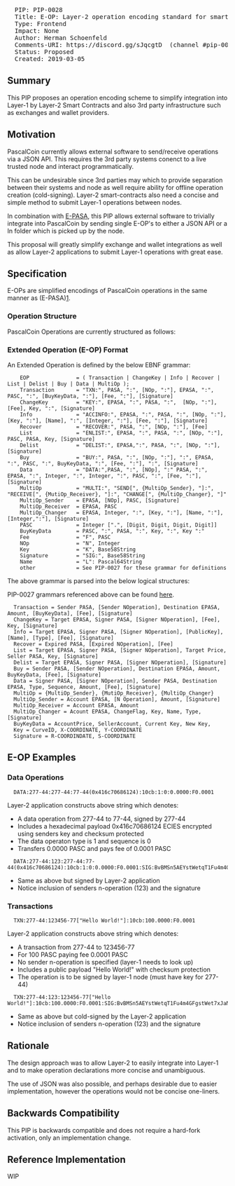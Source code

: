 <pre>
  PIP: PIP-0028
  Title: E-OP: Layer-2 operation encoding standard for smart-contracts
  Type: Frontend
  Impact: None
  Author: Herman Schoenfeld <herman@sphere10.com>
  Comments-URI: https://discord.gg/sJqcgtD  (channel #pip-0028)
  Status: Proposed
  Created: 2019-03-05
</pre>

## Summary

This PIP proposes an operation encoding scheme to simplify integration into Layer-1 by Layer-2 Smart Contracts and also 3rd party infrastructure such as exchanges and wallet providers.

## Motivation

PascalCoin currently allows external software to send/receive operations via a JSON API. This requires the 3rd party systems conenct to a live trusted node and interact programmatically.  

This can be undesirable since 3rd parties may which to provide separation between their systems and node as well require ability for offline operation creation (cold-signing). Layer-2 smart-contracts also need a concise and simple method to submit Layer-1 operations between nodes.

In combination with [E-PASA][1], this PIP allows external software to trivially integrate into PascalCoin by sending single E-OP's to either a JSON API or a In folder which is picked up by the node.

This proposal will greatly simplify exchange and wallet integrations as well as allow Layer-2 applications to submit Layer-1 operations with great ease.

## Specification

E-OPs are simplified encodings of PascalCoin operations in the same manner as (E-PASA)[1].

### Operation Structure

PascalCoin Operations are currently structured as follows:

### Extended Operation (E-OP) Format

An Extended Operation is defined by the below EBNF grammar:

```
    EOP               = ( Transaction | ChangeKey | Info | Recover | List | Delist | Buy | Data | MultiOp );    
    Transaction       = "TXN:", PASA, ":", [NOp, ":"], EPASA, ":", PASC, ":", [BuyKeyData, ":"], [Fee, ":"], [Signature] 
    ChangeKey         = "KEY:", EPASA, ":", PASA, ":",  [NOp, ":"], [Fee], Key, ":", [Signature]
    Info              = "ACCINFO:", EPASA, ":", PASA, ":", [NOp, ":"], [Key, ":"], [Name], ":", [Integer, ":"], [Fee, ":"], [Signature]  
    Recover           = "RECOVER:", PASA, ":", [NOp, ":"], [Fee] 
    List              = "ENLIST:", EPASA, ":", PASA, ":", [NOp, ":"], PASC, PASA, Key, [Signature]
    Delist            = "DELIST:", EPASA,":", PASA, ":", [NOp, ":"], [Signature]
    Buy               = "BUY:", PASA, ":", [NOp, ":"], ":", EPASA, ":", PASC, ":", BuyKeyData, ":", [Fee, ":"], ":", [Signature]
    Data              = "DATA:",PASA, ":", [NOp], ":" PASA, ":", EPASA, ":", Integer, ":", Integer, ":", PASC, ":", [Fee, ":"], [Signature]
    MultiOp           = "MULTI:", "SEND[", {MultiOp_Sender}, "]:", "RECEIVE[", {MutiOp_Receiver}, "]:", "CHANGE[", {MultiOp_Changer}, "]"
    MultiOp_Sender    = EPASA, [NOp], PASC, [Signature]
    MultiOp_Receiver  = EPASA, PASC
    MultiOp_Changer   = EPASA, Integer, ":", [Key, ":"], [Name, ":"], [Integer,":"], [Signature]
    PASC              = Integer [".", [Digit, Digit, Digit, Digit]]
    BuyKeyData        = PASC, ":", PASA, ":", Key, ":", Key ":"
    Fee               = "F", PASC
    NOp               = "N", Integer
    Key               = "K", Base58String
    Signature         = "SIG:", Base58String
    Name              = "L": Pascal64String
    other             = See PIP-0027 for these grammar for definitions
```

The above grammar is parsed into the below logical structures:

PIP-0027 grammars referenced above can be found [here](https://github.com/PascalCoin/PascalCoin/blob/master/PIP/PIP-0027.md#extended-pasa-format-e-pasa).

```
  Transaction = Sender PASA, [Sender NOperation], Destination EPASA, Amount, [BuyKeyData], [Fee], [Signature] 
  ChangeKey = Target EPASA, Signer PASA, [Signer NOperation], [Fee], Key, [Signature]
  Info = Target EPASA, Signer PASA, [Signer NOperation], [PublicKey], [Name], [Type], [Fee], [Signature]
  Recover = Expired PASA, [Expired NOperation], [Fee] 
  List = Target EPASA, Signer PASA, [Signer NOperation], Target Price, Seller PASA, Key, [Signature]
  Delist = Target EPASA, Signer PASA, [Signer NOperation], [Signature]
  Buy = Sender PASA, [Sender NOperation], Destination EPASA, Amount, BuyKeyData, [Fee], [Signature]
  Data = Signer PASA, [Signer NOperation], Sender PASA, Destination EPASA, Type, Sequence, Amount, [Fee], [Signature]
  MultiOp = {MultiOp_Sender}, {MutiOp_Receiver}, {MultiOp_Changer}
  MultiOp_Sender = Account EPASA, [N Operation], Amount, [Signature]
  MultiOp_Receiver = Account EPASA, Amount
  MultiOp_Changer = Acount EPASA, ChangeFlag, Key, Name, Type, [Signature]
  BuyKeyData = AccountPrice, SellerAccount, Current Key, New Key,  
  Key = CurveID, X-COORDINATE, Y-COORDINATE
  Signature = R-COORDINDATE, S-COORDINATE

```  
 
## E-OP Examples

### Data Operations 

```
  DATA:277-44:277-44:77-44(0x416c70686124):10cb:1:0:0.0000:F0.0001
```

Layer-2 application constructs above string which denotes:
- A data operation from 277-44 to 77-44, signed by 277-44
- Includes a hexadecimal payload 0x416c70686124 ECIES encrypted using senders key and checksum protected
- The data operaton type is 1 and sequence is 0
- Transfers 0.0000 PASC and pays fee of 0.0001 PASC

```
  DATA:277-44:123:277-44:77-44(0x416c70686124):10cb:1:0:0.0000:F0.0001:SIG:BvBMSn5AEYstWetqT1Fu4m4GFgstWet7xJaNVN21BvstWestWetqTFn5Au4m4GFg7xJaNVN2
```
- Same as above but signed by Layer-2 application
- Notice inclusion of senders n-operation (123) and the signature


### Transactions 

```
  TXN:277-44:123456-77["Hello World!"]:10cb:100.0000:F0.0001
```

Layer-2 application constructs above string which denotes:
- A transaction from 277-44 to 123456-77 
- For 100 PASC paying fee 0.0001 PASC
- No sender n-operation is specified (layer-1 needs to look up)
- Includes a public payload "Hello World!" with checksum protection
- The operation is to be signed by layer-1 node (must have key for 277-44)


```
  TXN:277-44:123:123456-77["Hello World!"]:10cb:100.0000:F0.0001:SIG:BvBMSn5AEYstWetqT1Fu4m4GFgstWet7xJaNVN21BvstWestWetqTFn5Au4m4GFg7xJaNVN2
```

- Same as above but cold-signed by the Layer-2 application
- Notice inclusion of senders n-operation (123) and the signature


## Rationale

The design approach was to allow Layer-2 to easily integrate into Layer-1 and to make operation declarations more concise and unambiguous.

The use of JSON was also possible, and perhaps desirable due to easier implementation, however the operations would not be concise one-liners.

## Backwards Compatibility

This PIP is backwards compatible and does not require a hard-fork activation, only an implementation change.
 
## Reference Implementation

WIP


[1]: https://github.com/PascalCoin/PascalCoin/blob/master/PIP/PIP-0027.md
